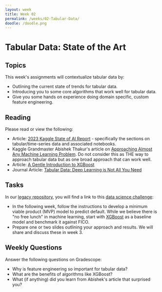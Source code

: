```yaml
---
layout: week
title: Week 02
permalink: /weeks/02-Tabular-Data/
doodle: /doodle.png
---
```


# Tabular Data: State of the Art

## Topics

This week's assignments will contextualize tabular data by:
* Outlining the current state of trends for tabular data. 
* Introducing you to some core algorithms that work well for tabular data.
* Give you some hands on experience doing domain specific, custom feature engineering. 

## Reading

Please read or view the following:
* Article: [2023 Kaggle State of AI Report](https://storage.googleapis.com/kaggle-media/reports/kaggle_ai_report_2023.pdf) - specifically the sections on tabular/time-series data and associated notebooks. 
* Kaggle Grandmaster Abishek Thakur's article on [Approaching Almost Any Machine Learning Problem](https://www.linkedin.com/pulse/approaching-almost-any-machine-learning-problem-abhishek-thakur/). Do not consider this as THE way to approach tabular data but as one broad approach that can work well.
* Article: [A Gentle Introduction to XGBoost](https://machinelearningmastery.com/gentle-introduction-xgboost-applied-machine-learning/)
* Journal Article: [Tabular Data: Deep Learning is Not All You Need](https://arxiv.org/abs/2106.03253)

## Tasks 

In our [legacy repository](https://github.com/rodalbuyeh/legacy_code), you will find a link to this [data science challenge](https://github.com/rodalbuyeh/legacy_code/blob/main/Figure%20Data%20Science%20Challenge%202020.pdf): 

* In the following week, follow the instructions to develop a minimum viable product (MVP) model to predict default. While we believe there is "no free lunch" in machine learning, start with [XGBoost](https://xgboost.readthedocs.io/en/stable/) as a baseline model and benchmark it against FICO. 
* Prepare one or two slides outlining your approach and results. We will share and discuss these in week 3. 

## Weekly Questions

Answer the following questions on Gradescope:

* Why is feature engineering so important for tabular data? 
* What are the benefits of algorithms like XGBoost? 
* What (if anything) did you learn from Abishek's article that surprised you? 


